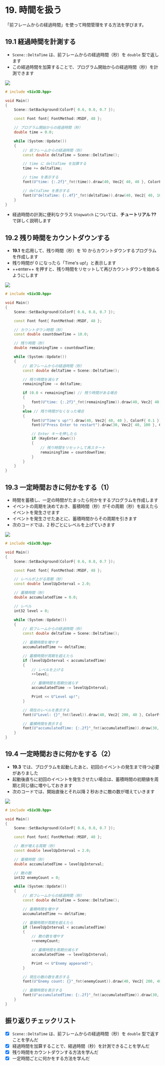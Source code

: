 # 19. 時間を扱う
「前フレームからの経過時間」を使って時間管理をする方法を学びます。

## 19.1 経過時間を計測する
- `Scene::DeltaTime` は、前フレームからの経過時間（秒）を `double` 型で返します
- この経過時間を加算することで、プログラム開始からの経過時間（秒）を計測できます

![](https://raw.githubusercontent.com/Siv3D/siv3d.site.resource/main/2025/tutorial/time/1.png)

```cpp hl_lines="10 16"
# include <Siv3D.hpp>

void Main()
{
	Scene::SetBackground(ColorF{ 0.6, 0.8, 0.7 });

	const Font font{ FontMethod::MSDF, 48 };

	// プログラム開始からの経過時間（秒）
	double time = 0.0;

	while (System::Update())
	{
		// 前フレームからの経過時間（秒）
		const double deltaTime = Scene::DeltaTime();

		// time に deltaTime を加算する
		time += deltaTime;

		// time を表示する
		font(U"time: {:.2f}"_fmt(time)).draw(40, Vec2{ 40, 40 }, ColorF{ 0.1 });

		// deltaTime を表示する
		font(U"deltaTime: {:.4f}"_fmt(deltaTime)).draw(40, Vec2{ 40, 100 }, ColorF{ 0.1 });
	}
}
```

- 経過時間の計測に便利なクラス `Stopwatch` については、**チュートリアル ??** で詳しく説明します


## 19.2 残り時間をカウントダウンする
- **19.1** を応用して、残り時間（秒）を 10 からカウントダウンするプログラムを作成します
- 残り時間が 0 になったら「Time's up!」と表示します
- ++enter++ を押すと、残り時間をリセットして再びカウントダウンを始めるようにします

![](https://raw.githubusercontent.com/Siv3D/siv3d.site.resource/main/2025/tutorial/time/2.png)

```cpp title="10 秒カウントダウン" hl_lines="10 13 21"
# include <Siv3D.hpp>

void Main()
{
	Scene::SetBackground(ColorF{ 0.6, 0.8, 0.7 });

	const Font font{ FontMethod::MSDF, 48 };

	// カウントダウン時間（秒）
	const double countdownTime = 10.0;

	// 残り時間（秒）
	double remainingTime = countdownTime;

	while (System::Update())
	{
		// 前フレームからの経過時間（秒）
		const double deltaTime = Scene::DeltaTime();

		// 残り時間を減らす
		remainingTime -= deltaTime;

		if (0.0 < remainingTime) // 残り時間がある場合
		{
			font(U"time: {:.2f}"_fmt(remainingTime)).draw(40, Vec2{ 40, 40 }, ColorF{ 0.1 });
		}
		else // 残り時間がなくなった場合
		{
			font(U"Time's up!").draw(40, Vec2{ 40, 40 }, ColorF{ 0.1 });
			font(U"Press Enter to restart").draw(30, Vec2{ 40, 100 }, ColorF{ 0.1 });

			// Enter キーを押したら
			if (KeyEnter.down())
			{
				// 残り時間をリセットして再スタート
				remainingTime = countdownTime;
			}
		}
	}
}
```


## 19.3 一定時間おきに何かをする（1）
- 時間を蓄積し、一定の時間がたまったら何かをするプログラムを作成します
- イベントの周期を決めておき、蓄積時間（秒）がその周期（秒）を超えたらイベントを発生させます
- イベントを発生させたあとに、蓄積時間からその周期を引きます
- 次のコードでは、2 秒ごとにレベルを上げていきます

![](https://raw.githubusercontent.com/Siv3D/siv3d.site.resource/main/2025/tutorial/time/3.png)

```cpp title="2 秒ごとにレベルを上げる" hl_lines="10 13 24 27 33"
# include <Siv3D.hpp>

void Main()
{
	Scene::SetBackground(ColorF{ 0.6, 0.8, 0.7 });

	const Font font{ FontMethod::MSDF, 48 };

	// レベルが上がる周期（秒）
	const double levelUpInterval = 2.0;

	// 蓄積時間（秒）
	double accumulatedTime = 0.0;

	// レベル
	int32 level = 0;

	while (System::Update())
	{
		// 前フレームからの経過時間（秒）
		const double deltaTime = Scene::DeltaTime();

		// 蓄積時間を増やす
		accumulatedTime += deltaTime;

		// 蓄積時間が周期を超えたら
		if (levelUpInterval < accumulatedTime)
		{
			// レベルを上げる
			++level;

			// 蓄積時間を周期分減らす
			accumulatedTime -= levelUpInterval;

			Print << U"Level up!";
		}

		// 現在のレベルを表示する
		font(U"Level: {}"_fmt(level)).draw(40, Vec2{ 200, 40 }, ColorF{ 0.1 });

		// 蓄積時間を表示する
		font(U"accumulatedTime: {:.2f}"_fmt(accumulatedTime)).draw(30, Vec2{ 200, 100 }, ColorF{ 0.1 });
	}
}
```


## 19.4 一定時間おきに何かをする（2）
- **19.3** では、プログラムを起動したあと、初回のイベントの発生まで待つ必要がありました
- 起動後直ちに初回のイベントを発生させたい場合は、蓄積時間の初期値を周期と同じ値に増やしておきます
- 次のコードでは、開始直後とそれ以降 2 秒おきに敵の数が増えていきます

![](https://raw.githubusercontent.com/Siv3D/siv3d.site.resource/main/2025/tutorial/time/4.png)

```cpp title="開始直後と、以降 2 秒ごとに敵の数を増やす" hl_lines="13"
# include <Siv3D.hpp>

void Main()
{
	Scene::SetBackground(ColorF{ 0.6, 0.8, 0.7 });

	const Font font{ FontMethod::MSDF, 48 };

	// 敵が増える周期（秒）
	const double levelUpInterval = 2.0;

	// 蓄積時間（秒）
	double accumulatedTime = levelUpInterval;

	// 敵の数
	int32 enemyCount = 0;

	while (System::Update())
	{
		// 前フレームからの経過時間（秒）
		const double deltaTime = Scene::DeltaTime();

		// 蓄積時間を増やす
		accumulatedTime += deltaTime;

		// 蓄積時間が周期を超えたら
		if (levelUpInterval < accumulatedTime)
		{
			// 敵の数を増やす
			++enemyCount;

			// 蓄積時間を周期分減らす
			accumulatedTime -= levelUpInterval;

			Print << U"Enemy appeared!";
		}

		// 現在の敵の数を表示する
		font(U"Enemy count:	{}"_fmt(enemyCount)).draw(40, Vec2{ 200, 40 }, ColorF{ 0.1 });

		// 蓄積時間を表示する
		font(U"accumulatedTime: {:.2f}"_fmt(accumulatedTime)).draw(30, Vec2{ 200, 100 }, ColorF{ 0.1 });
	}
}
```

## 振り返りチェックリスト
- [x] `Scene::DeltaTime` は、前フレームからの経過時間（秒）を `double` 型で返すことを学んだ
- [x] 経過時間を加算することで、経過時間（秒）を計測できることを学んだ
- [x] 残り時間をカウントダウンする方法を学んだ
- [x] 一定時間ごとに何かをする方法を学んだ
